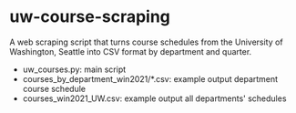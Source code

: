 # uw-course-scraping
A web scraping script that turns course schedules from the University of Washington, Seattle into CSV format by department and quarter.
* uw_courses.py: main script
* courses_by_department_win2021/*.csv: example output department course schedule
* courses_win2021_UW.csv: example output all departments' schedules
